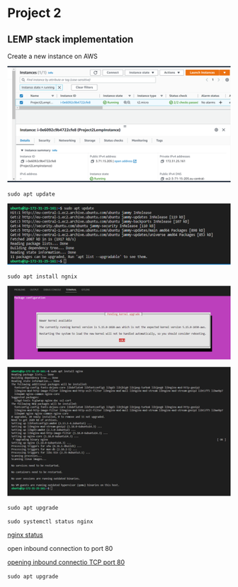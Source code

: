 # Project 2
## LEMP stack implementation

Create  a new instance on AWS

![creating an aws instance](./images/installing-nginx/creating-an-ubuntu-instance.png)

`sudo apt update`

![updating servers package index](./images/installing-nginx/updating-servers-package-index.png)

`sudo apt install ngnix`

![installing nginx webserver](./images/installing-nginx/installing-nginx-page1.png)

![installing nginx webserver](./images/installing-nginx/installing-nginx-page2.png)

`sudo apt upgrade`

`sudo systemctl status nginx`

[nginx status](./images/installing-nginx/nginx-status.png)

open inbound connection to port 80

[opening inbound connectio TCP port 80](./images/installing-nginx/opening-TCP-port-80.png)





`sudo apt upgrade`
